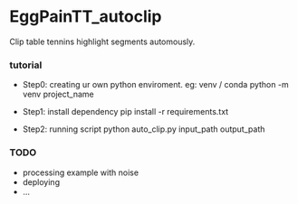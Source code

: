# EggPainTT_autoclip
Clip table tennins highlight segments automously.

### tutorial

- Step0:
  creating ur own python enviroment. eg: venv / conda
  python -m venv project_name
  
- Step1: install dependency
  pip install -r requirements.txt
  
- Step2: running script
  python auto_clip.py input_path output_path

### TODO

- processing example with noise
- deploying
- ...
